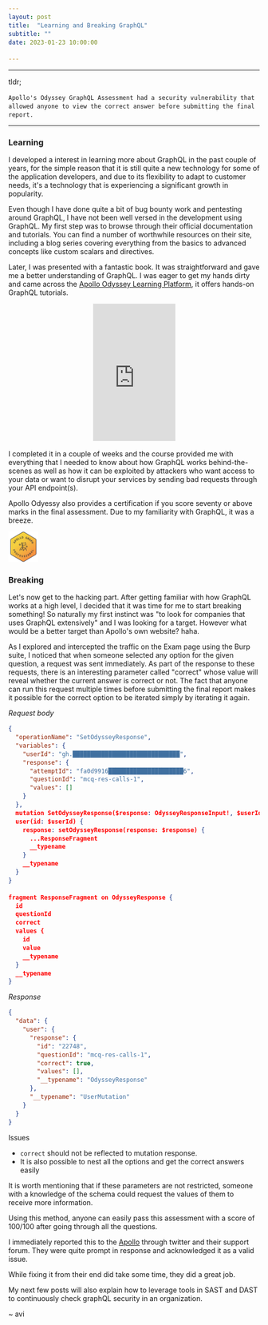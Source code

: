 ```yaml
---
layout: post
title:  "Learning and Breaking GraphQL"
subtitle: ""
date: 2023-01-23 10:00:00

---
```



---
tldr;

`Apollo's Odyssey GraphQL Assessment had a security vulnerability that allowed anyone to view the correct answer before submitting the final report.` 

---


### Learning

I developed a interest in learning more about GraphQL in the past couple of years, for the simple reason that it is still quite a new technology for some of the application developers, and due to its flexibility to adapt to customer needs, it's a technology that is experiencing a significant growth in popularity.

Even though I have done quite a bit of bug bounty work and pentesting around GraphQL, I have not been well versed in the development using GraphQL. My first step was to browse through their official documentation and tutorials. You can find a number of worthwhile resources on their site, including a blog series covering everything from the basics to advanced concepts like custom scalars and directives.

Later, I was presented with a fantastic book. It was straightforward and gave me a better understanding of GraphQL. I was eager to get my hands dirty and came across the [Apollo Odyssey Learning Platform](https://www.apollographql.com/tutorials/), it offers hands-on GraphQL tutorials.

<center><iframe type="text/html" sandbox="allow-scripts allow-same-origin allow-popups" width="165" height="275" frameborder="0" style="max-width:100%" src="https://read.amazon.com/kp/card?asin=B07K5TF5LP&preview=inline&linkCode=kpe&ref_=cm_sw_r_kb_dp_YD426Q7JD4ZYSBJ50S6J" ></iframe></center>

I completed it in a couple of weeks and the course provided me with everything that I needed to know about how GraphQL works behind-the-scenes as well as how it can be exploited by attackers who want access to your data or want to disrupt your services by sending bad requests through your API endpoint(s).

Apollo Odyessy also provides a certification if you score seventy or above marks in the final assessment. Due to my familiarity with GraphQL, it was a breeze.

<img src="/images/odyessy-2.svg" height="12%" width="12%">

### Breaking

Let's now get to the hacking part. After getting familiar with how GraphQL works at a high level, I decided that it was time for me to start breaking something! So naturally my first instinct was "to look for companies  that uses GraphQL extensively" and I was looking for a target. However what would be a better target than Apollo's own website? haha.

As I explored and intercepted the traffic on the Exam page using the Burp suite, I noticed that when someone selected any option for the given question, a request was sent immediately. As part of the response to these requests, there is an interesting parameter called "correct" whose value will reveal whether the current answer is correct or not. The fact that anyone can run this request multiple times before submitting the final report makes it possible for the correct option to be iterated simply by iterating it again.

*Request body*

```json
{
  "operationName": "SetOdysseyResponse",
  "variables": {
    "userId": "gh.██████████████████████████████",
    "response": {
      "attemptId": "fa0d9916█████████████████████6",
      "questionId": "mcq-res-calls-1",
      "values": []
    }
  },
  mutation SetOdysseyResponse($response: OdysseyResponseInput!, $userId: ID!) {
  user(id: $userId) {
    response: setOdysseyResponse(response: $response) {
      ...ResponseFragment
      __typename
    }
    __typename
  }
}

fragment ResponseFragment on OdysseyResponse {
  id
  questionId
  correct
  values {
    id
    value
    __typename
  }
  __typename
}
```

*Response*

```json
{
  "data": {
    "user": {
      "response": {
        "id": "22748",
        "questionId": "mcq-res-calls-1",
        "correct": true,
        "values": [],
        "__typename": "OdysseyResponse"
      },
      "__typename": "UserMutation"
    }
  }
}
```

Issues
 - `correct` should not be reflected to mutation response.
 - It is also possible to nest all the options and get the correct answers easily

It is worth mentioning that if these parameters are not restricted, someone with a knowledge of the schema could request the values of them to receive more information.

Using this method, anyone can easily pass this assessment with a score of 100/100 after going through all the questions.

I immediately reported this to the [Apollo](https://community.apollographql.com/t/where-to-report-a-security-vulnerability-in-odyssey-platform/4472) through twitter and their support forum. They were quite prompt in response and acknowledged it as a valid issue.

While fixing it from their end did take some time, they did a great job.

My next few posts will also explain how to leverage tools in SAST and DAST to continuously check graphQL security in an organization.


~ avi